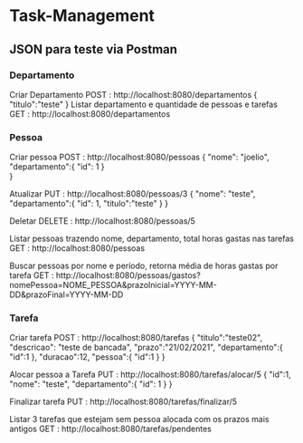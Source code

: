 # Task-Management

## JSON para teste via Postman
### Departamento
Criar Departamento
POST : http://localhost:8080/departamentos
{
	"titulo":"teste"
}
 Listar departamento e quantidade de pessoas e tarefas
GET : http://localhost:8080/departamentos

### Pessoa
Criar pessoa
POST : http://localhost:8080/pessoas
{
	"nome": "joelio",
	"departamento":{
		"id": 1
	}	
}

Atualizar
PUT : http://localhost:8080/pessoas/3
{
	"nome": "teste",
	"departamento":{
		"id": 1,
		"titulo":"teste"
	}
}

Deletar
DELETE : http://localhost:8080/pessoas/5

Listar pessoas trazendo nome, departamento, total horas gastas nas tarefas
GET : http://localhost:8080/pessoas

Buscar pessoas por nome e período, retorna média de horas gastas por tarefa
GET : http://localhost:8080/pessoas/gastos?nomePessoa=NOME_PESSOA&prazoInicial=YYYY-MM-DD&prazoFinal=YYYY-MM-DD

### Tarefa
Criar tarefa
POST : http://localhost:8080/tarefas
{
	"titulo":"teste02",
	"descricao": "teste de bancada",
	"prazo":"21/02/2021",
	"departamento":{
		"id":1
	},
	"duracao":12,
   "pessoa":{
     "id":1
   }
}

Alocar pessoa a Tarefa
PUT : http://localhost:8080/tarefas/alocar/5
{
	"id":1,
	"nome": "teste",
	"departamento":{
		"id": 1
	}
}

Finalizar tarefa
PUT : http://localhost:8080/tarefas/finalizar/5

Listar 3 tarefas que estejam sem pessoa alocada com os prazos mais antigos
GET : http://localhost:8080/tarefas/pendentes




